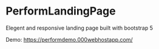 # PerformLandingPage

Elegent and responsive landing page built with bootstrap 5

Demo: https://performdemo.000webhostapp.com/
